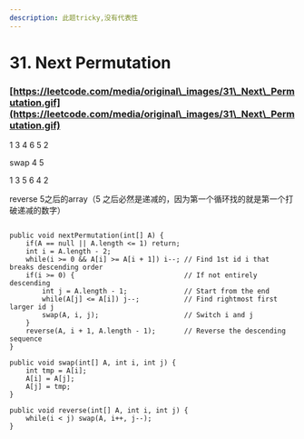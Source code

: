 ```yaml
---
description: 此题tricky,没有代表性
---
```


# 31. Next Permutation

### [https://leetcode.com/media/original\_images/31\_Next\_Permutation.gif](https://leetcode.com/media/original\_images/31\_Next\_Permutation.gif)

1 3 4 6 5 2&#x20;

swap 4 5&#x20;

1 3 5 6 4 2

reverse 5之后的array（5 之后必然是递减的，因为第一个循环找的就是第一个打破递减的数字）





```

public void nextPermutation(int[] A) {
    if(A == null || A.length <= 1) return;
    int i = A.length - 2;
    while(i >= 0 && A[i] >= A[i + 1]) i--; // Find 1st id i that breaks descending order
    if(i >= 0) {                           // If not entirely descending
        int j = A.length - 1;              // Start from the end
        while(A[j] <= A[i]) j--;           // Find rightmost first larger id j
        swap(A, i, j);                     // Switch i and j
    }
    reverse(A, i + 1, A.length - 1);       // Reverse the descending sequence
}

public void swap(int[] A, int i, int j) {
    int tmp = A[i];
    A[i] = A[j];
    A[j] = tmp;
}

public void reverse(int[] A, int i, int j) {
    while(i < j) swap(A, i++, j--);
}
```
